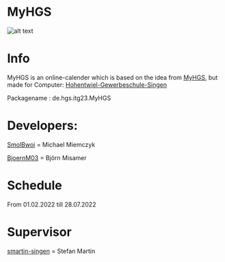 # MyHGS

![alt text](https://www.hgs-singen.de/assets/components/phpthumbof/cache/logo_blau-transparent.ab3d01d3366abb1da1da807c043e745e409.png)

# Info
MyHGS is an online-calender which is based on the idea from [MyHGS](https://github.com/SeminarkursCT21/MyHGS), but made for Computer: [Hohentwiel-Gewerbeschule-Singen](https://hgs-singen.de/)

Packagename : de.hgs.itg23.MyHGS

# Developers:
[SmolBwoi](https://github.com/SmolBwoi) = Michael Miemczyk

[BjoernM03](https://github.com/BjoernM03) = Björn Misamer

# Schedule
From 01.02.2022 till 28.07.2022

# Supervisor
[smartin-singen](https://github.com/smartin-singen) = Stefan Martin
